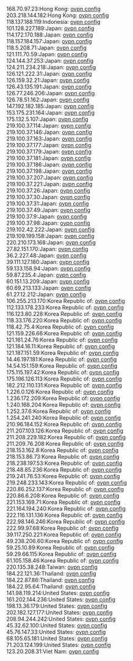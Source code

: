 168.70.97.23:Hong Kong: [ovpn config](vpn/168_70_97_23.ovpn)  
203.218.144.182:Hong Kong: [ovpn config](vpn/203_218_144_182.ovpn)  
118.137.188.119:Indonesia: [ovpn config](vpn/118_137_188_119.ovpn)  
101.128.227.189:Japan: [ovpn config](vpn/101_128_227_189.ovpn)  
114.172.170.188:Japan: [ovpn config](vpn/114_172_170_188.ovpn)  
118.157.184.157:Japan: [ovpn config](vpn/118_157_184_157.ovpn)  
118.5.208.71:Japan: [ovpn config](vpn/118_5_208_71.ovpn)  
121.111.70.59:Japan: [ovpn config](vpn/121_111_70_59.ovpn)  
124.144.37.253:Japan: [ovpn config](vpn/124_144_37_253.ovpn)  
124.211.234.218:Japan: [ovpn config](vpn/124_211_234_218.ovpn)  
126.121.222.31:Japan: [ovpn config](vpn/126_121_222_31.ovpn)  
126.159.32.21:Japan: [ovpn config](vpn/126_159_32_21.ovpn)  
126.43.135.191:Japan: [ovpn config](vpn/126_43_135_191.ovpn)  
126.77.246.206:Japan: [ovpn config](vpn/126_77_246_206.ovpn)  
126.78.51.162:Japan: [ovpn config](vpn/126_78_51_162.ovpn)  
147.192.182.185:Japan: [ovpn config](vpn/147_192_182_185.ovpn)  
153.175.231.164:Japan: [ovpn config](vpn/153_175_231_164.ovpn)  
175.132.5.107:Japan: [ovpn config](vpn/175_132_5_107.ovpn)  
219.100.37.114:Japan: [ovpn config](vpn/219_100_37_114.ovpn)  
219.100.37.146:Japan: [ovpn config](vpn/219_100_37_146.ovpn)  
219.100.37.163:Japan: [ovpn config](vpn/219_100_37_163.ovpn)  
219.100.37.177:Japan: [ovpn config](vpn/219_100_37_177.ovpn)  
219.100.37.179:Japan: [ovpn config](vpn/219_100_37_179.ovpn)  
219.100.37.181:Japan: [ovpn config](vpn/219_100_37_181.ovpn)  
219.100.37.186:Japan: [ovpn config](vpn/219_100_37_186.ovpn)  
219.100.37.198:Japan: [ovpn config](vpn/219_100_37_198.ovpn)  
219.100.37.207:Japan: [ovpn config](vpn/219_100_37_207.ovpn)  
219.100.37.221:Japan: [ovpn config](vpn/219_100_37_221.ovpn)  
219.100.37.26:Japan: [ovpn config](vpn/219_100_37_26.ovpn)  
219.100.37.30:Japan: [ovpn config](vpn/219_100_37_30.ovpn)  
219.100.37.31:Japan: [ovpn config](vpn/219_100_37_31.ovpn)  
219.100.37.49:Japan: [ovpn config](vpn/219_100_37_49.ovpn)  
219.100.37.9:Japan: [ovpn config](vpn/219_100_37_9.ovpn)  
219.100.37.98:Japan: [ovpn config](vpn/219_100_37_98.ovpn)  
219.102.42.222:Japan: [ovpn config](vpn/219_102_42_222.ovpn)  
219.109.199.158:Japan: [ovpn config](vpn/219_109_199_158.ovpn)  
220.210.173.168:Japan: [ovpn config](vpn/220_210_173_168.ovpn)  
27.82.151.170:Japan: [ovpn config](vpn/27_82_151_170.ovpn)  
36.2.227.48:Japan: [ovpn config](vpn/36_2_227_48.ovpn)  
39.111.127.180:Japan: [ovpn config](vpn/39_111_127_180.ovpn)  
59.133.158.94:Japan: [ovpn config](vpn/59_133_158_94.ovpn)  
59.87.235.4:Japan: [ovpn config](vpn/59_87_235_4.ovpn)  
60.151.13.209:Japan: [ovpn config](vpn/60_151_13_209.ovpn)  
60.69.213.133:Japan: [ovpn config](vpn/60_69_213_133.ovpn)  
61.27.12.212:Japan: [ovpn config](vpn/61_27_12_212.ovpn)  
106.255.213.170:Korea Republic of: [ovpn config](vpn/106_255_213_170.ovpn)  
112.133.178.233:Korea Republic of: [ovpn config](vpn/112_133_178_233.ovpn)  
116.123.80.228:Korea Republic of: [ovpn config](vpn/116_123_80_228.ovpn)  
118.33.176.220:Korea Republic of: [ovpn config](vpn/118_33_176_220.ovpn)  
118.42.75.4:Korea Republic of: [ovpn config](vpn/118_42_75_4.ovpn)  
121.159.226.66:Korea Republic of: [ovpn config](vpn/121_159_226_66.ovpn)  
121.161.24.76:Korea Republic of: [ovpn config](vpn/121_161_24_76.ovpn)  
121.184.16.11:Korea Republic of: [ovpn config](vpn/121_184_16_11.ovpn)  
121.187.151.59:Korea Republic of: [ovpn config](vpn/121_187_151_59.ovpn)  
14.46.197.181:Korea Republic of: [ovpn config](vpn/14_46_197_181.ovpn)  
14.54.151.159:Korea Republic of: [ovpn config](vpn/14_54_151_159.ovpn)  
175.115.197.42:Korea Republic of: [ovpn config](vpn/175_115_197_42.ovpn)  
175.196.126.113:Korea Republic of: [ovpn config](vpn/175_196_126_113.ovpn)  
182.212.110.131:Korea Republic of: [ovpn config](vpn/182_212_110_131.ovpn)  
1.226.0.126:Korea Republic of: [ovpn config](vpn/1_226_0_126.ovpn)  
1.236.172.209:Korea Republic of: [ovpn config](vpn/1_236_172_209.ovpn)  
1.240.168.204:Korea Republic of: [ovpn config](vpn/1_240_168_204.ovpn)  
1.252.37.6:Korea Republic of: [ovpn config](vpn/1_252_37_6.ovpn)  
1.254.241.240:Korea Republic of: [ovpn config](vpn/1_254_241_240.ovpn)  
210.96.184.152:Korea Republic of: [ovpn config](vpn/210_96_184_152.ovpn)  
211.207.103.126:Korea Republic of: [ovpn config](vpn/211_207_103_126.ovpn)  
211.208.229.182:Korea Republic of: [ovpn config](vpn/211_208_229_182.ovpn)  
211.209.76.208:Korea Republic of: [ovpn config](vpn/211_209_76_208.ovpn)  
218.153.162.8:Korea Republic of: [ovpn config](vpn/218_153_162_8.ovpn)  
218.153.86.73:Korea Republic of: [ovpn config](vpn/218_153_86_73.ovpn)  
218.238.197.53:Korea Republic of: [ovpn config](vpn/218_238_197_53.ovpn)  
218.48.85.236:Korea Republic of: [ovpn config](vpn/218_48_85_236.ovpn)  
219.241.76.53:Korea Republic of: [ovpn config](vpn/219_241_76_53.ovpn)  
219.248.233.143:Korea Republic of: [ovpn config](vpn/219_248_233_143.ovpn)  
220.86.252.137:Korea Republic of: [ovpn config](vpn/220_86_252_137.ovpn)  
220.86.6.208:Korea Republic of: [ovpn config](vpn/220_86_6_208.ovpn)  
221.153.169.71:Korea Republic of: [ovpn config](vpn/221_153_169_71.ovpn)  
221.164.194.240:Korea Republic of: [ovpn config](vpn/221_164_194_240.ovpn)  
222.116.131.136:Korea Republic of: [ovpn config](vpn/222_116_131_136.ovpn)  
222.98.146.246:Korea Republic of: [ovpn config](vpn/222_98_146_246.ovpn)  
222.99.97.68:Korea Republic of: [ovpn config](vpn/222_99_97_68.ovpn)  
39.117.250.221:Korea Republic of: [ovpn config](vpn/39_117_250_221.ovpn)  
49.238.206.60:Korea Republic of: [ovpn config](vpn/49_238_206_60.ovpn)  
59.25.10.89:Korea Republic of: [ovpn config](vpn/59_25_10_89.ovpn)  
59.29.66.115:Korea Republic of: [ovpn config](vpn/59_29_66_115.ovpn)  
61.105.158.46:Korea Republic of: [ovpn config](vpn/61_105_158_46.ovpn)  
220.135.38.248:Taiwan: [ovpn config](vpn/220_135_38_248.ovpn)  
184.22.121.36:Thailand: [ovpn config](vpn/184_22_121_36.ovpn)  
184.22.87.86:Thailand: [ovpn config](vpn/184_22_87_86.ovpn)  
184.22.95.64:Thailand: [ovpn config](vpn/184_22_95_64.ovpn)  
141.98.119.214:United States: [ovpn config](vpn/141_98_119_214.ovpn)  
161.202.144.236:United States: [ovpn config](vpn/161_202_144_236.ovpn)  
198.13.36.179:United States: [ovpn config](vpn/198_13_36_179.ovpn)  
202.182.127.177:United States: [ovpn config](vpn/202_182_127_177.ovpn)  
208.94.244.242:United States: [ovpn config](vpn/208_94_244_242.ovpn)  
45.32.62.100:United States: [ovpn config](vpn/45_32_62_100.ovpn)  
45.76.147.33:United States: [ovpn config](vpn/45_76_147_33.ovpn)  
68.105.65.181:United States: [ovpn config](vpn/68_105_65_181.ovpn)  
71.203.124.199:United States: [ovpn config](vpn/71_203_124_199.ovpn)  
123.20.208.31:Viet Nam: [ovpn config](vpn/123_20_208_31.ovpn)  
